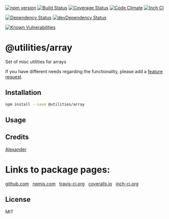 [![npm version](https://badge.fury.io/js/@utilities/array.svg)](http://badge.fury.io/js/@utilities/array)
[![Build Status](https://travis-ci.org/alykoshin/@utilities/array.svg)](https://travis-ci.org/alykoshin/@utilities/array)
[![Coverage Status](https://coveralls.io/repos/alykoshin/@utilities/array/badge.svg?branch=master&service=github)](https://coveralls.io/github/alykoshin/@utilities/array?branch=master)
[![Code Climate](https://codeclimate.com/github/alykoshin/@utilities/array/badges/gpa.svg)](https://codeclimate.com/github/alykoshin/@utilities/array)
[![Inch CI](https://inch-ci.org/github/alykoshin/@utilities/array.svg?branch=master)](https://inch-ci.org/github/alykoshin/@utilities/array)

[![Dependency Status](https://david-dm.org/alykoshin/@utilities/array/status.svg)](https://david-dm.org/alykoshin/@utilities/array#info=dependencies)
[![devDependency Status](https://david-dm.org/alykoshin/@utilities/array/dev-status.svg)](https://david-dm.org/alykoshin/@utilities/array#info=devDependencies)

[![Known Vulnerabilities](https://snyk.io/test/github/alykoshin/@utilities/array/badge.svg)](https://snyk.io/test/github/alykoshin/@utilities/array)


# @utilities/array

Set of misc utilities for arrays


If you have different needs regarding the functionality, please add a [feature request](https://github.com/alykoshin/@utilities/array/issues).


## Installation

```sh
npm install --save @utilities/array
```

## Usage


## Credits
[Alexander](https://github.com/alykoshin/)


# Links to package pages:

[github.com](https://github.com/alykoshin/@utilities/array) &nbsp; [npmjs.com](https://www.npmjs.com/package/@utilities/array) &nbsp; [travis-ci.org](https://travis-ci.org/alykoshin/@utilities/array) &nbsp; [coveralls.io](https://coveralls.io/github/alykoshin/@utilities/array) &nbsp; [inch-ci.org](https://inch-ci.org/github/alykoshin/@utilities/array)


## License

MIT
